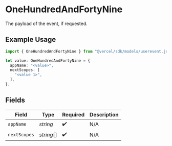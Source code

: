 # OneHundredAndFortyNine

The payload of the event, if requested.

## Example Usage

```typescript
import { OneHundredAndFortyNine } from "@vercel/sdk/models/userevent.js";

let value: OneHundredAndFortyNine = {
  appName: "<value>",
  nextScopes: [
    "<value 1>",
  ],
};
```

## Fields

| Field              | Type               | Required           | Description        |
| ------------------ | ------------------ | ------------------ | ------------------ |
| `appName`          | *string*           | :heavy_check_mark: | N/A                |
| `nextScopes`       | *string*[]         | :heavy_check_mark: | N/A                |